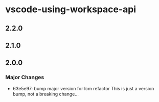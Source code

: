 # vscode-using-workspace-api

## 2.2.0

## 2.1.0

## 2.0.0

### Major Changes

- 63e5e97: bump major version for lcm refactor
  This is just a version bump, not a breaking change...
